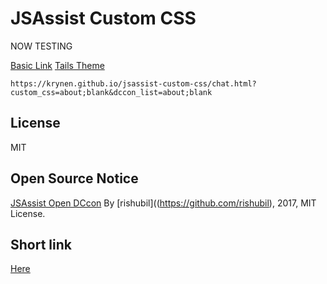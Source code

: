 ﻿JSAssist Custom CSS
===
NOW TESTING

[Basic Link](https://krynen.github.io/jsassist-custom-css/chat.html)
[Tails Theme](https://krynen.github.io/jsassist-custom-css/chat.html?custom_css=https://krynen.github.io/jsassist-custom-css/css/tails_theme.css)
```
https://krynen.github.io/jsassist-custom-css/chat.html?custom_css=about;blank&dccon_list=about;blank
```


## License
MIT

## Open Source Notice
[JSAssist Open DCcon](https://github.com/rishubil/jsassist-open-dccon)
By [rishubil]((https://github.com/rishubil), 2017, MIT License.


## Short link
[Here](https://krynen.github.io/jsassist-custom-css/chat.html?custom_css=https://krynen.github.io/jsassist-custom-css/css/tales_theme.css)